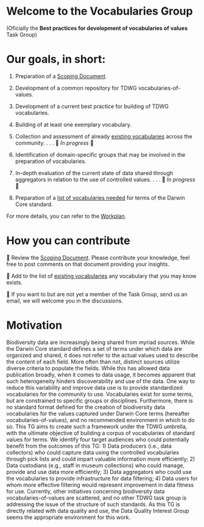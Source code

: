 # Welcome to the Vocabularies Group
(Oficially the **Best practices for development of vocabularies of values** Task Group)

# Our goals, in short:
1. Preparation of a [Scoping Document](https://github.com/tdwg/bdq/blob/master/tg4/Scoping%20Document.md).

2. Development of a common repository for TDWG vocabularies-of-values. 

3. Development of a current best practice for building of TDWG vocabularies.

4. Building of at least one exemplary vocabulary.

5. Collection and assessment of already [existing vocabularies](https://docs.google.com/spreadsheets/d/1SDbtZxEzg0t10OSNDPJN0XSye6mMOTTCIBH3xh-HUYA/edit?usp=sharing) across the community.     . . . :wrench: *In progress* :bug:

6. Identification of domain-specific groups that may be involved in the preparation of vocabularies.

7. In-depth evaluation of the current state of data shared through aggregators in relation to the use of controlled values.     . . . :wrench: *In progress* :bug:

8. Preparation of a [list of vocabularies needed](https://github.com/tdwg/bdq/wiki/Vocabularies-needed-for-Darwin-Core-terms) for terms of the Darwin Core standard.

For more details, you can refer to the [Workplan](https://github.com/tdwg/bdq/blob/master/Vocabularies/Workplan.md).

# How you can contribute
:small_orange_diamond: Review the [Scoping Document](https://docs.google.com/document/d/1WXHpnXrNxDiaOI6LgypCJavj4iC6qB1VLGXDSBF8RnM/edit?usp=sharing). Please contribute your knowledge, feel free to post comments on that document providing your insights.

:small_orange_diamond: Add to the list of [existing vocabularies](https://docs.google.com/spreadsheets/d/1SDbtZxEzg0t10OSNDPJN0XSye6mMOTTCIBH3xh-HUYA/edit?usp=sharing) any vocabulary that you may know exists.

:small_orange_diamond: If you want to but are not yet a member of the Task Group, send us an email, we will welcome you in the discussions.

# Motivation
Biodiversity data are increasingly being shared from myriad sources. While the Darwin Core standard defines a set of terms under which data are organized and shared, it does not refer to the actual values used to describe the content of each field. More often than not, distinct sources utilize diverse criteria to populate the fields. While this has allowed data publication broadly, when it comes to data usage, it becomes apparent that such heterogeneity hinders discoverability and use of the data. One way to reduce this variability and improve data use is to provide standardized vocabularies for the community to use. Vocabularies exist for some terms, but are constrained to specific groups or disciplines. Furthermore, there is no standard format defined for the creation of biodiversity data vocabularies for the values captured under Darwin Core terms (hereafter vocabularies-of-values), and no recommended environment in which to do so. This TG aims to create such a framework under the TDWG umbrella, with the ultimate objective of building a corpus of vocabularies of standard values for terms. We identify four target audiences who could potentially benefit from the outcomes of this TG: 1) Data producers (i.e., data collectors) who could capture data using the controlled vocabularies through pick lists and could impart valuable information more efficiently; 2) Data custodians (e.g., staff in museum collections) who could manage, provide and use data more efficiently; 3) Data aggregators who could use the vocabularies to provide infrastructure for data filtering; 4) Data users for whom more effective filtering would represent improvement in data fitness for use.
Currently, other initiatives concerning biodiversity data vocabularies-of-values are scattered, and no other TDWG task group is addressing the issue of the structure of such standards. As this TG is directly related with data quality and use, the Data Quality Interest Group seems the appropriate environment for this work.
 
